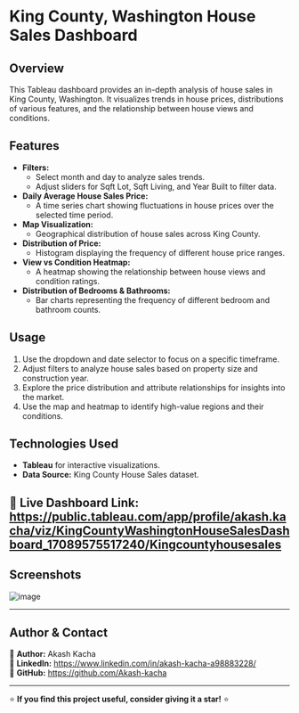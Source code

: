 # King County, Washington House Sales Dashboard

## Overview
This Tableau dashboard provides an in-depth analysis of house sales in King County, Washington. It visualizes trends in house prices, distributions of various features, and the relationship between house views and conditions.

## Features
- **Filters:**
  - Select month and day to analyze sales trends.
  - Adjust sliders for Sqft Lot, Sqft Living, and Year Built to filter data.
- **Daily Average House Sales Price:**
  - A time series chart showing fluctuations in house prices over the selected time period.
- **Map Visualization:**
  - Geographical distribution of house sales across King County.
- **Distribution of Price:**
  - Histogram displaying the frequency of different house price ranges.
- **View vs Condition Heatmap:**
  - A heatmap showing the relationship between house views and condition ratings.
- **Distribution of Bedrooms & Bathrooms:**
  - Bar charts representing the frequency of different bedroom and bathroom counts.

## Usage
1. Use the dropdown and date selector to focus on a specific timeframe.
2. Adjust filters to analyze house sales based on property size and construction year.
3. Explore the price distribution and attribute relationships for insights into the market.
4. Use the map and heatmap to identify high-value regions and their conditions.

## Technologies Used
- **Tableau** for interactive visualizations.
- **Data Source:** King County House Sales dataset.
  
📌 **Live Dashboard Link:** https://public.tableau.com/app/profile/akash.kacha/viz/KingCountyWashingtonHouseSalesDashboard_17089575517240/Kingcountyhousesales
---


## **Screenshots**
![image](https://github.com/user-attachments/assets/2457888f-970e-4c3e-8088-287eeeaa9b11)

---


## **Author & Contact**
👤 **Author:** Akash Kacha  
🔗 **LinkedIn:** https://www.linkedin.com/in/akash-kacha-a98883228/  
🐙 **GitHub:** https://github.com/Akash-kacha  

---


⭐ **If you find this project useful, consider giving it a star!** ⭐
